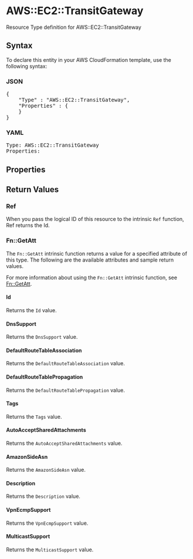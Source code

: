 # AWS::EC2::TransitGateway

Resource Type definition for AWS::EC2::TransitGateway

## Syntax

To declare this entity in your AWS CloudFormation template, use the following syntax:

### JSON

<pre>
{
    "Type" : "AWS::EC2::TransitGateway",
    "Properties" : {
    }
}
</pre>

### YAML

<pre>
Type: AWS::EC2::TransitGateway
Properties:
</pre>

## Properties

## Return Values

### Ref

When you pass the logical ID of this resource to the intrinsic `Ref` function, Ref returns the Id.

### Fn::GetAtt

The `Fn::GetAtt` intrinsic function returns a value for a specified attribute of this type. The following are the available attributes and sample return values.

For more information about using the `Fn::GetAtt` intrinsic function, see [Fn::GetAtt](https://docs.aws.amazon.com/AWSCloudFormation/latest/UserGuide/intrinsic-function-reference-getatt.html).

#### Id

Returns the <code>Id</code> value.

#### DnsSupport

Returns the <code>DnsSupport</code> value.

#### DefaultRouteTableAssociation

Returns the <code>DefaultRouteTableAssociation</code> value.

#### DefaultRouteTablePropagation

Returns the <code>DefaultRouteTablePropagation</code> value.

#### Tags

Returns the <code>Tags</code> value.

#### AutoAcceptSharedAttachments

Returns the <code>AutoAcceptSharedAttachments</code> value.

#### AmazonSideAsn

Returns the <code>AmazonSideAsn</code> value.

#### Description

Returns the <code>Description</code> value.

#### VpnEcmpSupport

Returns the <code>VpnEcmpSupport</code> value.

#### MulticastSupport

Returns the <code>MulticastSupport</code> value.

